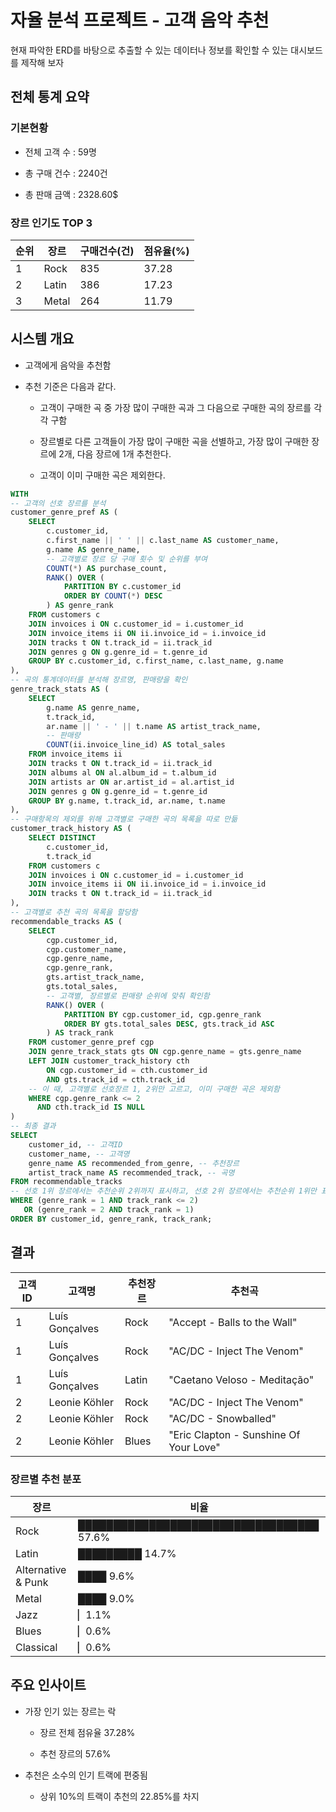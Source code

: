# 자율 분석 프로젝트 - 고객 음악 추천

현재 파악한 ERD를 바탕으로 추출할 수 있는 데이터나 정보를 확인할 수 있는 대시보드를 제작해 보자

## 전체 통계 요약

### 기본현황

- 전체 고객 수 : 59명

- 총 구매 건수 : 2240건

- 총 판매 금액 : 2328.60$

### 장르 인기도 TOP 3

순위 | 장르 | 구매건수(건) | 점유율(%)
--- | ---| ---| ---|
1| Rock| 835 | 37.28
2| Latin| 386 | 17.23
3| Metal | 264 | 11.79


## 시스템 개요

- 고객에게 음악을 추천함

- 추천 기준은 다음과 같다.

    - 고객이 구매한 곡 중 가장 많이 구매한 곡과 그 다음으로 구매한 곡의 장르를 각각 구함

    - 장르별로 다른 고객들이 가장 많이 구매한 곡을 선별하고, 가장 많이 구매한 장르에 2개, 다음 장르에 1개 추천한다.

    - 고객이 이미 구매한 곡은 제외한다.

```sql
WITH
-- 고객의 선호 장르를 분석
customer_genre_pref AS (
	SELECT
		c.customer_id,
		c.first_name || ' ' || c.last_name AS customer_name,
		g.name AS genre_name,
        -- 고객별로 장르 당 구매 횟수 및 순위를 부여
		COUNT(*) AS purchase_count,
        RANK() OVER (
			PARTITION BY c.customer_id
			ORDER BY COUNT(*) DESC
		) AS genre_rank
	FROM customers c
	JOIN invoices i ON c.customer_id = i.customer_id
	JOIN invoice_items ii ON ii.invoice_id = i.invoice_id
	JOIN tracks t ON t.track_id = ii.track_id
	JOIN genres g ON g.genre_id = t.genre_id
	GROUP BY c.customer_id, c.first_name, c.last_name, g.name
),
-- 곡의 통계데이터를 분석해 장르명, 판매량을 확인
genre_track_stats AS (
	SELECT
		g.name AS genre_name,
		t.track_id,
		ar.name || ' - ' || t.name AS artist_track_name,
        -- 판매량
		COUNT(ii.invoice_line_id) AS total_sales
	FROM invoice_items ii
	JOIN tracks t ON t.track_id = ii.track_id
	JOIN albums al ON al.album_id = t.album_id
	JOIN artists ar ON ar.artist_id = al.artist_id
	JOIN genres g ON g.genre_id = t.genre_id
	GROUP BY g.name, t.track_id, ar.name, t.name
),
-- 구매항목의 제외를 위해 고객별로 구매한 곡의 목록을 따로 만듦
customer_track_history AS (
	SELECT DISTINCT
		c.customer_id,
		t.track_id
	FROM customers c
	JOIN invoices i ON c.customer_id = i.customer_id
	JOIN invoice_items ii ON ii.invoice_id = i.invoice_id
	JOIN tracks t ON t.track_id = ii.track_id
),
-- 고객별로 추천 곡의 목록을 할당함 
recommendable_tracks AS (
	SELECT
		cgp.customer_id,
		cgp.customer_name,
		cgp.genre_name,
		cgp.genre_rank,
		gts.artist_track_name,
		gts.total_sales,
        -- 고객별, 장르별로 판매량 순위에 맞춰 확인함
		RANK() OVER (
			PARTITION BY cgp.customer_id, cgp.genre_rank
			ORDER BY gts.total_sales DESC, gts.track_id ASC
		) AS track_rank
	FROM customer_genre_pref cgp
	JOIN genre_track_stats gts ON cgp.genre_name = gts.genre_name
	LEFT JOIN customer_track_history cth 
		ON cgp.customer_id = cth.customer_id 
		AND gts.track_id = cth.track_id
    -- 이 때, 고객별로 선호장르 1, 2위만 고르고, 이미 구매한 곡은 제외함
	WHERE cgp.genre_rank <= 2
	  AND cth.track_id IS NULL
)
-- 최종 결과
SELECT
	customer_id, -- 고객ID
	customer_name, -- 고객명
	genre_name AS recommended_from_genre, -- 추천장르
	artist_track_name AS recommended_track, -- 곡명
FROM recommendable_tracks
-- 선호 1위 장르에서는 추천순위 2위까지 표시하고, 선호 2위 장르에서는 추천순위 1위만 표시함
WHERE (genre_rank = 1 AND track_rank <= 2)
   OR (genre_rank = 2 AND track_rank = 1)
ORDER BY customer_id, genre_rank, track_rank;
```


## 결과

고객ID | 고객명 |  추천장르 | 추천곡
---| ---| ---| ---|
1|Luís Gonçalves|Rock|	"Accept - Balls to the Wall"
1|Luís Gonçalves|Rock|	"AC/DC - Inject The Venom"
1|Luís Gonçalves|Latin|	"Caetano Veloso - Meditação"
2|Leonie Köhler|Rock|	"AC/DC - Inject The Venom"	
2|Leonie Köhler|Rock|	"AC/DC - Snowballed"
2|Leonie Köhler|Blues|	"Eric Clapton - Sunshine Of Your Love"


### 장르별 추천 분포

장르| 비율 
---|---  
Rock               | ██████████████████████████████████ 57.6%  
Latin              | █████████ 14.7%  
Alternative & Punk | ████ 9.6%  
Metal              | ████ 9.0%  
Jazz               | ▏1.1%  
Blues              | ▏0.6%  
Classical          | ▏0.6%  


## 주요 인사이트

- 가장 인기 있는 장르는 락 
    - 장르 전체 점유율 37.28%

    - 추천 장르의 57.6%


- 추천은 소수의 인기 트랙에 편중됨
    
    - 상위 10%의 트랙이 추천의 22.85%를 차지
